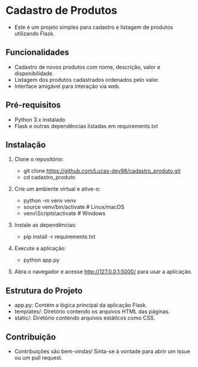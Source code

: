 # Cadastro de Produtos

- Este é um projeto simples para cadastro e listagem de produtos utilizando Flask.

## Funcionalidades

- Cadastro de novos produtos com nome, descrição, valor e disponibilidade.
- Listagem dos produtos cadastrados ordenados pelo valor.
- Interface amigável para interação via web.

## Pré-requisitos

- Python 3.x instalado
- Flask e outras dependências listadas em requirements.txt

## Instalação

1. Clone o repositório:

   - git clone https://github.com/Lucas-dev98/cadastro_produto.git
   - cd cadastro_produto

2. Crie um ambiente virtual e ative-o:

   - python -m venv venv
   - source venv/bin/activate # Linux/macOS
   - venv\Scripts\activate # Windows

3. Instale as dependências:

   - pip install -r requirements.txt

4. Execute a aplicação:

   - python app.py

5. Abra o navegador e acesse http://127.0.0.1:5000/ para usar a aplicação.

## Estrutura do Projeto

- app.py: Contém a lógica principal da aplicação Flask.
- templates/: Diretório contendo os arquivos HTML das páginas.
- static/: Diretório contendo arquivos estáticos como CSS.

## Contribuição

- Contribuições são bem-vindas! Sinta-se à vontade para abrir um issue ou um pull request.




